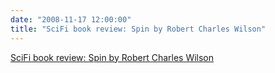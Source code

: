 ```yaml
---
date: "2008-11-17 12:00:00"
title: "SciFi book review: Spin by Robert Charles Wilson"
---
```


[SciFi book review: Spin by Robert Charles Wilson](/lemire/blog/2008/11-17-scifi-book-review-spin-by-robert-charles-wilson)

